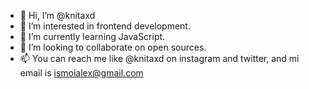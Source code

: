 - 👋 Hi, I’m @knitaxd
- 👀 I’m interested in frontend development.
- 🌱 I’m currently learning JavaScript.
- 💞️ I’m looking to collaborate on open sources.
- 📫 You can reach me like @knitaxd on instagram and twitter, and mi email is ismoialex@gmail.com

<!---
knitaxd/knitaxd is a ✨ special ✨ repository because its `README.md` (this file) appears on your GitHub profile.
You can click the Preview link to take a look at your changes.
--->
